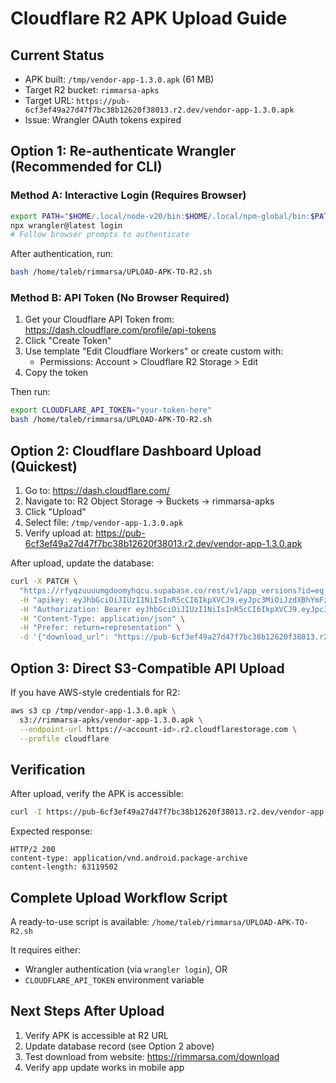 # Cloudflare R2 APK Upload Guide

## Current Status
- APK built: `/tmp/vendor-app-1.3.0.apk` (61 MB)
- Target R2 bucket: `rimmarsa-apks`
- Target URL: `https://pub-6cf3ef49a27d47f7bc38b12620f38013.r2.dev/vendor-app-1.3.0.apk`
- Issue: Wrangler OAuth tokens expired

## Option 1: Re-authenticate Wrangler (Recommended for CLI)

### Method A: Interactive Login (Requires Browser)
```bash
export PATH="$HOME/.local/node-v20/bin:$HOME/.local/npm-global/bin:$PATH"
npx wrangler@latest login
# Follow browser prompts to authenticate
```

After authentication, run:
```bash
bash /home/taleb/rimmarsa/UPLOAD-APK-TO-R2.sh
```

### Method B: API Token (No Browser Required)
1. Get your Cloudflare API Token from: https://dash.cloudflare.com/profile/api-tokens
2. Click "Create Token"
3. Use template "Edit Cloudflare Workers" or create custom with:
   - Permissions: Account > Cloudflare R2 Storage > Edit
4. Copy the token

Then run:
```bash
export CLOUDFLARE_API_TOKEN="your-token-here"
bash /home/taleb/rimmarsa/UPLOAD-APK-TO-R2.sh
```

## Option 2: Cloudflare Dashboard Upload (Quickest)

1. Go to: https://dash.cloudflare.com/
2. Navigate to: R2 Object Storage → Buckets → rimmarsa-apks
3. Click "Upload"
4. Select file: `/tmp/vendor-app-1.3.0.apk`
5. Verify upload at: https://pub-6cf3ef49a27d47f7bc38b12620f38013.r2.dev/vendor-app-1.3.0.apk

After upload, update the database:
```bash
curl -X PATCH \
  "https://rfyqzuuuumgdoomyhqcu.supabase.co/rest/v1/app_versions?id=eq.72cc850f-d9d0-4576-b32b-12b1988a930e" \
  -H "apikey: eyJhbGciOiJIUzI1NiIsInR5cCI6IkpXVCJ9.eyJpc3MiOiJzdXBhYmFzZSIsInJlZiI6InJmeXF6dXV1dW1nZG9vbXlocWN1Iiwicm9sZSI6ImFub24iLCJpYXQiOjE3NjA1MjUyOTUsImV4cCI6MjA3NjEwMTI5NX0.2rmHzJEXD6bSG0vZGn7bQ0lq-jP3YvB9w_cDgPkqaR0" \
  -H "Authorization: Bearer eyJhbGciOiJIUzI1NiIsInR5cCI6IkpXVCJ9.eyJpc3MiOiJzdXBhYmFzZSIsInJlZiI6InJmeXF6dXV1dW1nZG9vbXlocWN1Iiwicm9sZSI6InNlcnZpY2Vfcm9sZSIsImlhdCI6MTc2MDUyNTI5NSwiZXhwIjoyMDc2MTAxMjk1fQ.Ti7fAn4KsBD4WzyN-gPA5Cl_y7MO-aJvBChGHMLwb-A" \
  -H "Content-Type: application/json" \
  -H "Prefer: return=representation" \
  -d '{"download_url": "https://pub-6cf3ef49a27d47f7bc38b12620f38013.r2.dev/vendor-app-1.3.0.apk"}'
```

## Option 3: Direct S3-Compatible API Upload

If you have AWS-style credentials for R2:
```bash
aws s3 cp /tmp/vendor-app-1.3.0.apk \
  s3://rimmarsa-apks/vendor-app-1.3.0.apk \
  --endpoint-url https://<account-id>.r2.cloudflarestorage.com \
  --profile cloudflare
```

## Verification

After upload, verify the APK is accessible:
```bash
curl -I https://pub-6cf3ef49a27d47f7bc38b12620f38013.r2.dev/vendor-app-1.3.0.apk
```

Expected response:
```
HTTP/2 200
content-type: application/vnd.android.package-archive
content-length: 63119502
```

## Complete Upload Workflow Script

A ready-to-use script is available: `/home/taleb/rimmarsa/UPLOAD-APK-TO-R2.sh`

It requires either:
- Wrangler authentication (via `wrangler login`), OR
- `CLOUDFLARE_API_TOKEN` environment variable

## Next Steps After Upload

1. Verify APK is accessible at R2 URL
2. Update database record (see Option 2 above)
3. Test download from website: https://rimmarsa.com/download
4. Verify app update works in mobile app
